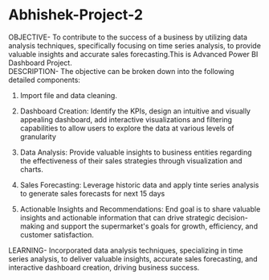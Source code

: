 # Abhishek-Project-2
OBJECTIVE-
To contribute to the success of a business by utilizing data analysis techniques, specifically focusing on time series analysis, to provide valuable insights and accurate sales forecasting.This is Advanced Power BI Dashboard Project.
<br>
DESCRIPTION-
The objective can be broken down into the following detailed components:

1. Import file and data cleaning.
2. Dashboard Creation: Identify the KPIs, design an intuitive and visually appealing dashboard, add interactive visualizations and filtering capabilities to allow users to explore the data at various levels of granularity

3. Data Analysis: Provide valuable insights to business entities regarding the effectiveness of their sales strategies through visualization and charts.
4. Sales Forecasting: Leverage historic data and apply tinte series analysis to generate sales forecasts for next 15 days
5. Actionable Insights and Recommendations: End goal is to share valuable insights and actionable information that can drive strategic decision-making and support the supermarket's goals for growth, efficiency, and customer satisfaction.
   
LEARNING-
Incorporated data analysis techniques, specializing in time series analysis, to deliver valuable insights, accurate sales forecasting, and interactive dashboard creation, driving business success.

